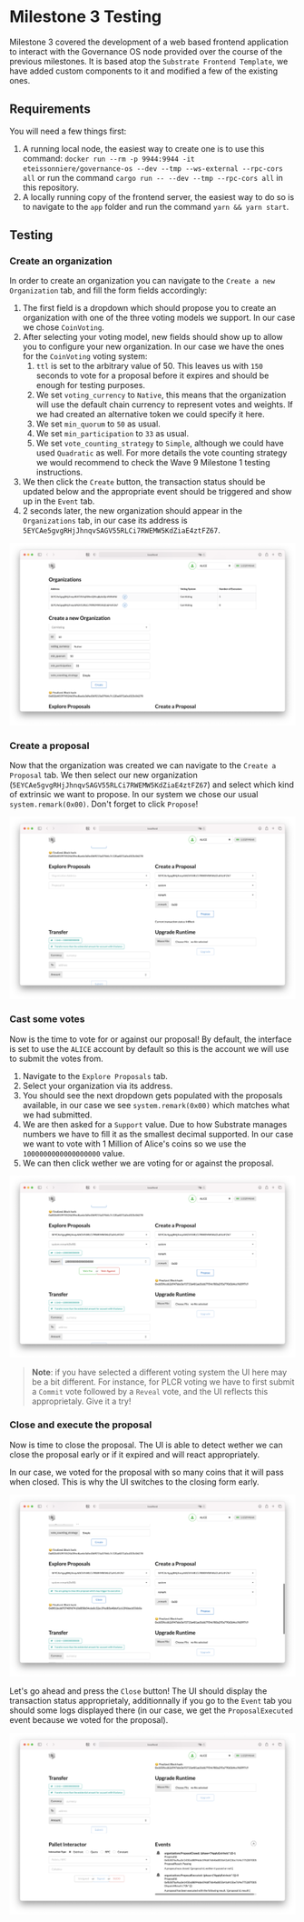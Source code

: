 # Milestone 3 Testing

Milestone 3 covered the development of a web based frontend application to interact with the Governance OS node provided over the course of the previous milestones. It is based atop the `Substrate Frontend Template`, we have added custom components to it and modified a few of the existing ones.

## Requirements
You will need a few things first:
1. A running local node, the easiest way to create one is to use this command: `docker run --rm -p 9944:9944 -it eteissonniere/governance-os --dev --tmp --ws-external --rpc-cors all` or run the command `cargo run -- --dev --tmp --rpc-cors all` in this repository.
2. A locally running copy of the frontend server, the easiest way to do so is to navigate to the `app` folder and run the command `yarn && yarn start`.

## Testing
### Create an organization
In order to create an organization you can navigate to the `Create a new Organization` tab, and fill the form fields accordingly:
1. The first field is a dropdown which should propose you to create an organization with one of the three voting models we support. In our case we chose `CoinVoting`.
2. After selecting your voting model, new fields should show up to allow you to configure your new organization. In our case we have the ones for the `CoinVoting` voting system:
   1. `ttl` is set to the arbitrary value of 50. This leaves us with `150` seconds to vote for a proposal before it expires and should be enough for testing purposes.
   2. We set `voting_currency` to `Native`, this means that the organization will use the default chain currency to represent votes and weights. If we had created an alternative token we could specify it here.
   3. We set `min_quorum` to `50` as usual.
   4. We set `min_participation` to `33` as usual.
   5. We set `vote_counting_strategy` to `Simple`, although we could have used `Quadratic` as well. For more details the vote counting strategy we would recommend to check the Wave 9 Milestone 1 testing instructions.
3. We then click the `Create` button, the transaction status should be updated below and the appropriate event should be triggered and show up in the `Event` tab.
4. 2 seconds later, the new organization should appear in the `Organizations` tab, in our case its address is `5EYCAe5gvgRHjJhnqvSAGV55RLCi7RWEMW5KdZiaE4ztFZ67`.

![Result Screenshot](./meta/create_org.png)

### Create a proposal
Now that the organization was created we can navigate to the `Create a Proposal` tab. We then select our new organization (`5EYCAe5gvgRHjJhnqvSAGV55RLCi7RWEMW5KdZiaE4ztFZ67`) and select which kind of extrinsic we want to propose. In our system we chose our usual `system.remark(0x00)`. Don't forget to click `Propose`!

![Result Screenshot](./meta/create_proposal.png)

### Cast some votes
Now is the time to vote for or against our proposal! By default, the interface is set to use the `ALICE` account by default so this is the account we will use to submit the votes from.

1. Navigate to the `Explore Proposals` tab.
2. Select your organization via its address.
3. You should see the next dropdown gets populated with the proposals available, in our case we see `system.remark(0x00)` which matches what we had submitted.
4. We are then asked for a `Support` value. Due to how Substrate manages numbers we have to fill it as the smallest decimal supported. In our case we want to vote with 1 Million of Alice's coins so we use the `1000000000000000000` value.
5. We can then click wether we are voting for or against the proposal.

![Result Screenshot](./meta/vote.png)

> **Note**: if you have selected a different voting system the UI here may be a bit different. For instance, for PLCR voting we have to first submit a `Commit` vote followed by a `Reveal` vote, and the UI reflects this approprietaly. Give it a try!

### Close and execute the proposal
Now is time to close the proposal. The UI is able to detect wether we can close the proposal early or if it expired and will react appropriately.

In our case, we voted for the proposal with so many coins that it will pass when closed. This is why the UI switches to the closing form early.

![Closing Action](./meta/closing.png)

Let's go ahead and press the `Close` button! The UI should display the transaction status approprietaly, additionnally if you go to the `Event` tab you should some logs displayed there (in our case, we get the `ProposalExecuted` event because we voted for the proposal).

![Event Results](./meta/events.png)